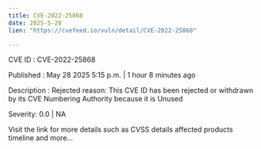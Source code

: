 ```yaml
---
title: CVE-2022-25868
date: 2025-5-28
lien: "https://cvefeed.io/vuln/detail/CVE-2022-25868"

---
```


CVE ID : CVE-2022-25868

Published :  May 28
2025
5:15 p.m. | 1 hour
8 minutes ago

Description : Rejected reason: This CVE ID has been rejected or withdrawn by its CVE Numbering Authority because it is Unused

Severity: 0.0 | NA

Visit the link for more details
such as CVSS details
affected products
timeline
and more...
